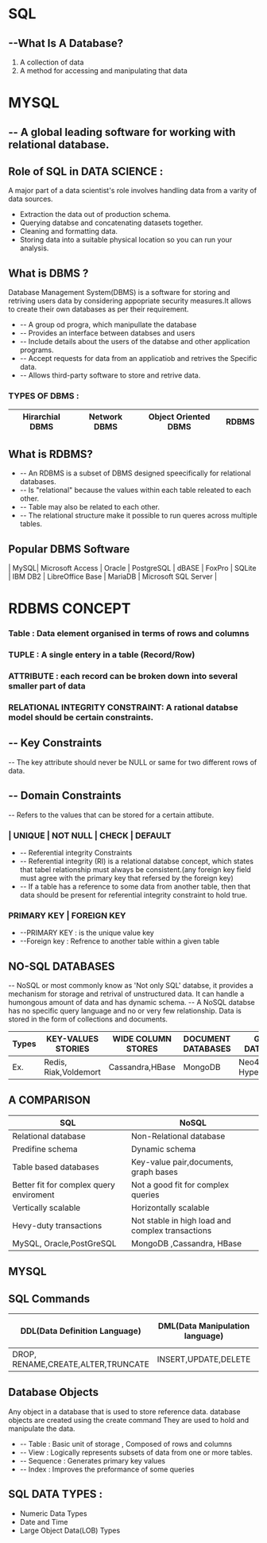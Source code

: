 # SQL 
## --What Is A Database?
1. A collection of data
2. A method for accessing and manipulating that data

# MYSQL 
## -- A global leading software for working with relational database.

## Role of SQL in DATA SCIENCE :
A major part of a data scientist's role involves handling data from a varity of data sources.
* Extraction the data out of production schema.
*  Querying databse and concatenating datasets together.
*  Cleaning and formatting data.
*  Storing data into a suitable physical location so you can run your analysis.

## What is DBMS ?
Database Management System(DBMS) is a software for storing and retriving users data by considering appopriate security measures.It allows to create their own databases as per their requirement.
* -- A group od progra, which manipullate the database
*  -- Provides an interface between databses and users
*  -- Include details about the users of the databse and other application programs.
*  -- Accept requests for data from an applicatiob and retrives the Specific data.
*  -- Allows third-party software to store and retrive data.

### TYPES OF DBMS :
|__Hirarchial DBMS__|__Network DBMS__|__Object Oriented DBMS__|__RDBMS__|
|-------------------|-----------------|-------------------|-------------|
           
## What is RDBMS?
* -- An RDBMS is a subset of DBMS designed speecifically for relational databases.
* -- Is "relational" because the values within each table releated to each other.
* -- Table may also be related to each other.
* -- The relational structure make it possible to run queres across multiple tables.

## Popular DBMS Software
| MySQL| Microsoft Access | Oracle | PostgreSQL | dBASE | FoxPro | SQLite | IBM DB2 | LibreOffice Base | MariaDB | Microsoft SQL Server |

# RDBMS CONCEPT 
### Table : Data element organised in terms of rows and columns
### TUPLE : A single entery in a table (Record/Row)
### ATTRIBUTE : each record can be broken down into several smaller part of data
### RELATIONAL INTEGRITY CONSTRAINT: A rational databse model should be certain constraints.

## -- Key Constraints
-- The key attribute should never be NULL or same for two different rows of data.

## -- Domain Constraints
-- Refers to the values that can be stored for a certain attibute.
### | UNIQUE | NOT NULL | CHECK | DEFAULT 

 * -- Referential integrity Constraints 
 * -- Referential integrity (RI) is a relational databse concept, which states that tabel relationship must always be consistent.(any foreign key field must agree with the primary key that refersed by the foreign key)
 * -- If a table has a reference to some data from another table, then that data should be present for referential integrity constraint to hold true.
### PRIMARY KEY | FOREIGN KEY 
* --PRIMARY KEY : is the unique value key
* --Foreign key : Refrence to another table within a given table

## NO-SQL DATABASES
-- NoSQL or most commonly know as 'Not only SQL' databse, it provides a mechanism for storage and retrival of unstructured data. It can handle a humongous amount of data and has dynamic schema.
-- A NoSQL databse has no specific query language and no or very few relationship. Data is stored in the form of collections and documents.

| Types | KEY-VALUES STORIES | WIDE COLUMN STORES | DOCUMENT DATABASES | GRAPH DATABASES |
|-------|--------------------|--------------------|--------------------|-----------------|
| Ex.   | Redis, Riak,Voldemort| Cassandra,HBase |MongoDB | Neo4J, HyperGgaphDB |

## A COMPARISON 
 |   SQL    |   NoSQL  |
 |----------|----------|
 | Relational database | Non-Relational database |
 | Predifine schema | Dynamic schema |
 | Table based databases | Key-value pair,documents, graph bases |
 | Better fit for complex query enviroment | Not a good fit for complex queries |
 | Vertically scalable | Horizontally scalable |
 | Hevy-duty transactions | Not stable in high load and complex transactions |
 | MySQL, Oracle,PostGreSQL | MongoDB ,Cassandra, HBase |
 
 ## MYSQL
 
 ## SQL Commands
 | DDL(Data Definition Language) | DML(Data Manipulation language) | DQL(Data Query Language)| DCL(Data Control Language) | TCL(Transaction Control Language) |
|-----------------|-----------------|-----------------|-----------------|-----------------|
| DROP, RENAME,CREATE,ALTER,TRUNCATE| INSERT,UPDATE,DELETE | SELECT | GRANT,REVOKE | COMMIT,ROLLBACK,SAVEPOINT,SET,TRANSACTION|

## Database Objects
Any object in a database that is used to store reference data. database objects are created using the create command They are used to hold and manipulate the data.

* -- Table : Basic unit of storage , Composed of rows and columns
* -- View : Logically represents subsets of data from one or more tables.
* -- Sequence : Generates primary key values
* -- Index : Improves the preformance of some queries

## SQL DATA TYPES :
* Numeric Data Types
*  Date and Time
*  Large Object Data(LOB) Types 
 

 






